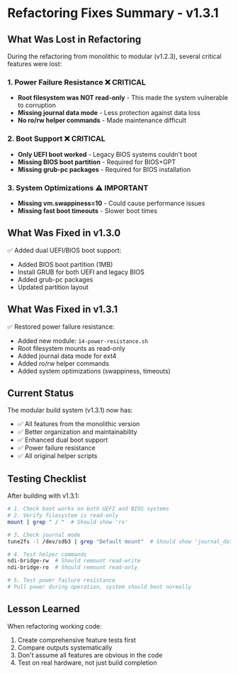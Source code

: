 # Refactoring Fixes Summary - v1.3.1

## What Was Lost in Refactoring

During the refactoring from monolithic to modular (v1.2.3), several critical features were lost:

### 1. **Power Failure Resistance** ❌ CRITICAL
- **Root filesystem was NOT read-only** - This made the system vulnerable to corruption
- **Missing journal data mode** - Less protection against data loss
- **No ro/rw helper commands** - Made maintenance difficult

### 2. **Boot Support** ❌ CRITICAL  
- **Only UEFI boot worked** - Legacy BIOS systems couldn't boot
- **Missing BIOS boot partition** - Required for BIOS+GPT
- **Missing grub-pc packages** - Required for BIOS installation

### 3. **System Optimizations** ⚠️ IMPORTANT
- **Missing vm.swappiness=10** - Could cause performance issues
- **Missing fast boot timeouts** - Slower boot times

## What Was Fixed in v1.3.0

✅ Added dual UEFI/BIOS boot support:
- Added BIOS boot partition (1MB)
- Install GRUB for both UEFI and legacy BIOS
- Added grub-pc packages
- Updated partition layout

## What Was Fixed in v1.3.1

✅ Restored power failure resistance:
- Added new module: `14-power-resistance.sh`
- Root filesystem mounts as read-only
- Added journal data mode for ext4
- Added ro/rw helper commands
- Added system optimizations (swappiness, timeouts)

## Current Status

The modular build system (v1.3.1) now has:
- ✅ All features from the monolithic version
- ✅ Better organization and maintainability  
- ✅ Enhanced dual boot support
- ✅ Power failure resistance
- ✅ All original helper scripts

## Testing Checklist

After building with v1.3.1:

```bash
# 1. Check boot works on both UEFI and BIOS systems
# 2. Verify filesystem is read-only
mount | grep " / "  # Should show 'ro'

# 3. Check journal mode
tune2fs -l /dev/sdb3 | grep "Default mount"  # Should show 'journal_data'

# 4. Test helper commands
ndi-bridge-rw  # Should remount read-write
ndi-bridge-ro  # Should remount read-only

# 5. Test power failure resistance
# Pull power during operation, system should boot normally
```

## Lesson Learned

When refactoring working code:
1. Create comprehensive feature tests first
2. Compare outputs systematically
3. Don't assume all features are obvious in the code
4. Test on real hardware, not just build completion